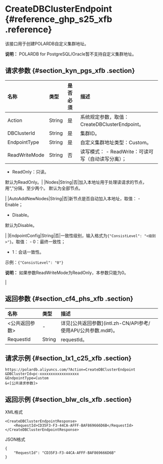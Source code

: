 # CreateDBClusterEndpoint {#reference_ghp_s25_xfb .reference}

该接口用于创建POLARDB自定义集群地址。

**说明：** POLARDB for PostgreSQL/Oracle暂不支持自定义集群地址。

## 请求参数 {#section_kyn_pgs_xfb .section}

|名称|类型|是否必须|描述|
|:-|:-|:---|:-|
|Action|String|是|系统规定参数，取值：CreateDBClusterEndpoint。|
|DBClusterId|String|是|集群ID。|
|EndpointType|String|是|自定义集群地址类型：Custom。|
|ReadWriteMode|String|否|读写模式： -   ReadWrite：可读可写（自动读写分离）；
-   ReadOnly：只读。

 默认为ReadOnly。|
|Nodes|String|否|加入本地址用于处理读请求的节点，用“,”分隔，至少两个。 默认为全部节点。

 |
|AutoAddNewNodes|String|否|新节点是否自动加入本地址，取值： -   Enable；
-   Disable。

 默认为Disable。

 |
|EndpointConfig|String|否|一致性级别，输入格式为`{"ConsistLevel": "<级别>"}`。取值： -   0：最终一致性；
-   1：会话一致性。

 示例：`{"ConsistLevel": "0"}`

 **说明：** 如果参数ReadWriteMode为ReadOnly，本参数只能为0。

 |

## 返回参数 {#section_cf4_phs_xfb .section}

|名称|类型|描述|
|:-|:-|:-|
|<公共返回参数\>|-|详见[公共返回参数](intl.zh-CN/API参考/ 使用API/公共参数.md#)。|
|RequestId|String|requestId。|

## 请求示例 {#section_lx1_c25_xfb .section}

```
https://polardb.aliyuncs.com/?Action=CreateDBClusterEndpoint
&DBClusterId=pc-xxxxxxxxxxxxxxxxxx
&EndpointType=Custom
&<[公共请求参数]>
```

## 返回示例 {#section_blw_cls_xfb .section}

XML格式

```
<CreateDBClusterEndpointResponse>  
    <RequestId>CD35F3-F3-44CA-AFFF-BAF869666D6B</RequestId>
</CreateDBClusterEndpointResponse>
```

JSON格式

```
{
    "RequestId": "CD35F3-F3-44CA-AFFF-BAF869666D6B"
}
```

